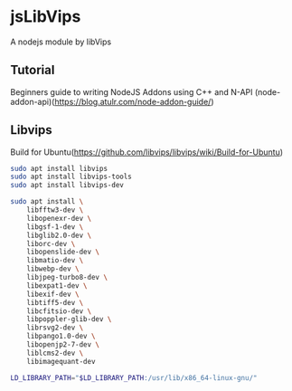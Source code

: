 # jsLibVips
A nodejs module by libVips

## Tutorial
Beginners guide to writing NodeJS Addons using C++ and N-API (node-addon-api)(https://blog.atulr.com/node-addon-guide/)

## Libvips
Build for Ubuntu(https://github.com/libvips/libvips/wiki/Build-for-Ubuntu)
```bash
sudo apt install libvips
sudo apt install libvips-tools
sudo apt install libvips-dev

sudo apt install \
    libfftw3-dev \
    libopenexr-dev \
    libgsf-1-dev \
    libglib2.0-dev \
    liborc-dev \
    libopenslide-dev \
    libmatio-dev \
    libwebp-dev \
    libjpeg-turbo8-dev \
    libexpat1-dev \
    libexif-dev \
    libtiff5-dev \
    libcfitsio-dev \
    libpoppler-glib-dev \
    librsvg2-dev \
    libpango1.0-dev \
    libopenjp2-7-dev \
    liblcms2-dev \
    libimagequant-dev

LD_LIBRARY_PATH="$LD_LIBRARY_PATH:/usr/lib/x86_64-linux-gnu/"

```